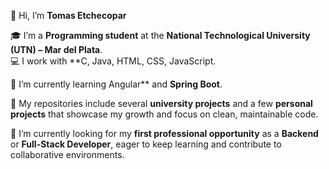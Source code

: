 👋 Hi, I’m **Tomas Etchecopar**  

🎓 I’m a **Programming student** at the **National Technological University (UTN) – Mar del Plata**.  
💻 I work with **C, Java, HTML, CSS, JavaScript.

🌱 I’m currently learning Angular** and **Spring Boot**.  

📂 My repositories include several **university projects** and a few **personal projects** that showcase my growth and focus on clean, maintainable code.  

🚀 I’m currently looking for my **first professional opportunity** as a **Backend** or **Full-Stack Developer**, eager to keep learning and contribute to collaborative environments.  
